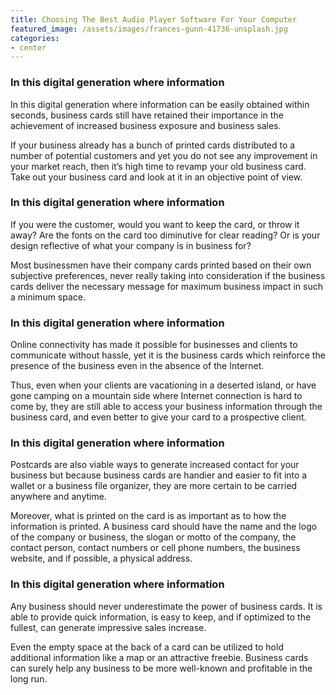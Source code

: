 ```yaml
---
title: Choosing The Best Audio Player Software For Your Computer
featured_image: /assets/images/frances-gunn-41736-unsplash.jpg
categories:
- center
---
```

### In this digital generation where information

In this digital generation where information can be easily obtained within seconds, business cards still have retained their importance in the achievement of increased business exposure and business sales.

If your business already has a bunch of printed cards distributed to a number of potential customers and yet you do not see any improvement in your market reach, then it’s high time to revamp your old business card. Take out your business card and look at it in an objective point of view.

### In this digital generation where information

If you were the customer, would you want to keep the card, or throw it away? Are the fonts on the card too diminutive for clear reading? Or is your design reflective of what your company is in business for?

Most businessmen have their company cards printed based on their own subjective preferences, never really taking into consideration if the business cards deliver the necessary message for maximum business impact in such a minimum space.

### In this digital generation where information

Online connectivity has made it possible for businesses and clients to communicate without hassle, yet it is the business cards which reinforce the presence of the business even in the absence of the Internet.

Thus, even when your clients are vacationing in a deserted island, or have gone camping on a mountain side where Internet connection is hard to come by, they are still able to access your business information through the business card, and even better to give your card to a prospective client.

### In this digital generation where information

Postcards are also viable ways to generate increased contact for your business but because business cards are handier and easier to fit into a wallet or a business file organizer, they are more certain to be carried anywhere and anytime.

Moreover, what is printed on the card is as important as to how the information is printed. A business card should have the name and the logo of the company or business, the slogan or motto of the company, the contact person, contact numbers or cell phone numbers, the business website, and if possible, a physical address.

### In this digital generation where information

Any business should never underestimate the power of business cards. It is able to provide quick information, is easy to keep, and if optimized to the fullest, can generate impressive sales increase.

Even the empty space at the back of a card can be utilized to hold additional information like a map or an attractive freebie. Business cards can surely help any business to be more well-known and profitable in the long run.

